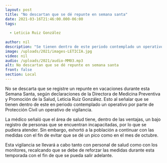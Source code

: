 ```yaml
---
layout: post
title: "No descartan que se dé repunte en semana santa"
date: 2021-03-16T21:46:00.000-06:00
tags:
  
  - Leticia Ruiz González
  
author: nil
description: "Se tienen dentro de este periodo contemplado un operativo por parte de Protección Civil un operativo de vigilancia."
image: /uploads/2021/images-LETICIA.jpg
video: nil
audio: /uploads/2021/audio-MM03.mp3
alt: No descartan que se dé repunte en semana santa
front: false
section: Local
---
```


No se descarta que se registre un repunte en vacaciones durante esta Semana Santa, según declaraciones de la Directora de Medicina Preventiva y Promoción de la Salud, Leticia Ruiz González. Esto al señalar que se tienen dentro de este en periodo contemplado un operativo por parte de Protección Civil un operativo de vigilancia.

La médico señaló que el área de salud tiene, dentro de las ventajas, un bajo registro de personas que se encuentran incapacitadas, por lo que se pudiera atender. Sin embargo, exhortó a la población a continuar con las medidas con el fin de evitar que se dé un pico como en el mes de octubre.

Esta vigilancia se llevará a cabo tanto con personal de salud como con los monitores, recalcando que se debe de reforzar las medidas durante esta temporada con el fin de que se pueda salir adelante. 

